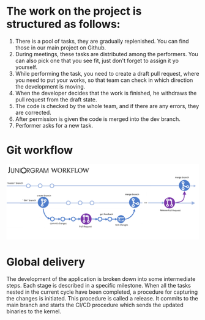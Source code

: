 # The work on the project is structured as follows:
1. There is a pool of tasks, they are gradually replenished. You can find those in our main project on Github.
2. During meetings, these tasks are distributed among the performers. You can also pick one that you see fit, just don't forget to assign it yo yourself.
3. While performing the task, you need to create a draft pull request, where you need to put your works, so that team can check in which direction the development is moving.
4. When the developer decides that the work is finished, he withdraws the pull request from the draft state.
5. The code is checked by the whole team, and if there are any errors, they are corrected.
6. After permission is given the code is merged into the dev branch.
7. Performer asks for a new task.

# Git workflow
![WorkflowImage](./images/workflow.png "Workflow")

# Global delivery
The development of the application is broken down into some intermediate steps. Each stage is described in a specific milestone. When all the tasks nested in the current cycle have been completed, a procedure for capturing the changes is initiated. This procedure is called a release. 
It commits to the main branch and starts the CI/CD procedure which sends the updated binaries to the kernel.
